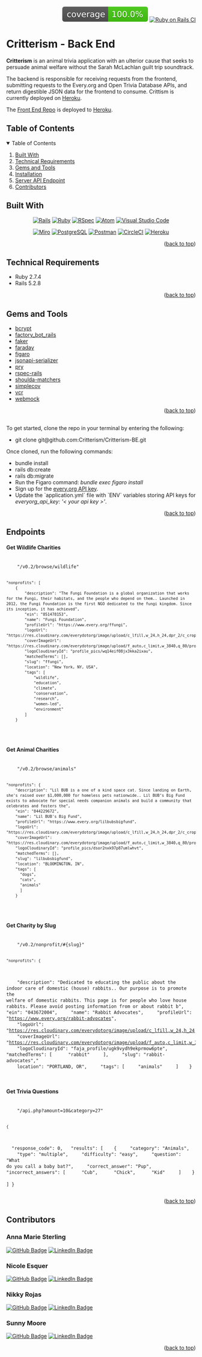 <a name="readme-top"></a>

<div align="right">

[![Coverage](badge.svg)](https://github.com/Critterism/Critterism-BE)
[![Ruby on Rails CI](https://github.com/Critterism/Critterism-BE/actions/workflows/rubyonrails.yml/badge.svg)](https://github.com/Critterism/Critterism-BE/actions/workflows/rubyonrails.yml)

</div>

# Critterism - Back End

<b>Critterism</b> is an animal trivia application with an ulterior cause that seeks to persuade animal welfare without the Sarah McLachlan guilt trip soundtrack.

The backend is responsible for receiving requests from the frontend, submitting requests to the Every.org and Open Trivia Database APIs, and return digestible JSON data for the frontend to consume. Crittism is currently deployed on <a href="https://critterism-fe.herokuapp.com/">Heroku</a>.

The <a href="https://github.com/Critterism/FE-Critterism">Front End Repo</a> is deployed to <a href="https://critterism-fe.herokuapp.com/">Heroku</a>.

<!-- TABLE OF CONTENTS -->

<h2> Table of Contents</h2>

<details open="open">
<summary>Table of Contents</summary>
  <ol>
    <li><a href="#built-with">Built With</a></li>
    <li><a href="#technical-requirements"> Technical Requirements</a></li>
    <li><a href="#gems-and-tools"> Gems and Tools</a></li>
    <li><a href="installation"> Installation</a></li>
    <li><a href="#endpoints"> Server API Endpoint</a></li>
    <li><a href="#contributors"> Contributors</a></li>
  </ol>
</details>


<!-- Built With -->

<h2 id="built-with">Built With</h2>

<div align="center">

  <p>

[![Rails][Rails]][Rails-url] [![Ruby][Ruby]][Ruby-url] [![RSpec][RSpec]][RSpec-url] [![Atom][Atom]][Atom-url] [![Visual Studio Code][Visual Studio    Code]][Visual Studio Code-url]

  </p>
  <p>

 [![Miro][Miro]][Miro-url] [![PostgreSQL][PostgreSQL]][PostgreSQL-url] [![Postman][Postman]][Postman-url] [![CircleCI][CircleCI]][CircleCI-url] [![Heroku][Heroku]][Heroku-url]

  </p>

</div>

<p align="right">(<a href="#readme-top">back to top</a>)</p>

<!-- TECHNICAL REQUIREMENTS -->

<h2 id="technical-requirements">Technical Requirements</h2>

<ul>
<li>Ruby 2.7.4</li>
<li>Rails 5.2.8</li>
</ul>

<p align="right">(<a href="#readme-top">back to top</a>)</p>

<!-- GEMS AND TOOLS -->

<h2 id="gems-and-tools">Gems and Tools</h2>

 * [bcrypt][bcrypt-docs]
 * [factory_bot_rails][factory_bot_rails-docs]
 * [faker][faker-docs]
 * [faraday][faraday-docs]
 * [figaro][figaro-docs]
 * [jsonapi-serializer][jsonapi-serializer-docs]
 * [pry][pry-docs]
 * [rspec-rails][rspec-rails-docs]
 * [shoulda-matchers][shoulda-matchers-docs]
 * [simplecov][simplecov-docs]
 * [vcr][vcr-docs]
 * [webmock][webmock-docs]

<p align="right">(<a href="#readme-top">back to top</a>)</p>

<!-- INSTALLATION -->

<h2 id="installation"> </h2>

To get started, clone the repo in your terminal by entering the following:
<ul>
  <li>git clone git@github.com:Critterism/Critterism-BE.git</li>
</ul>  

Once cloned, run the following commands:
<ul>
  <li>bundle install</li>
  <li>rails db:create</li>
  <li>rails db:migrate</li>
  <li>Run the Figaro command: <em>bundle exec figaro install</em></li>
  <li>Sign up for the <a href="https://www.every.org/charity-api">every.org API key</a>.</li>
  <li>Update the `application.yml` file with `ENV` variables storing API keys for <em>everyorg_api_key: '< your api key >'</em>.</li>
</ul>  

<p align="right">(<a href="#readme-top">back to top</a>)</p>

<!-- SERVER API ENDPOINT -->
<h2 id="endpoints"> Endpoints</h2>

<h4>Get Wildlife Charities</h4>
<pre>
  <code>
    "/v0.2/browse/wildlife"

    "nonprofits": [
        {
            "description": "The Fungi Foundation is a global organization that works for the Fungi, their habitats, and the people who depend on them.. Launched in 2012, the Fungi Foundation is the first NGO dedicated to the fungi kingdom. Since its inception, it has achieved",
            "ein": "851478153",
            "name": "Fungi Foundation",
            "profileUrl": "https://www.every.org/ffungi",
            "logoUrl": "https://res.cloudinary.com/everydotorg/image/upload/c_lfill,w_24,h_24,dpr_2/c_crop,ar_24:24/q_auto,f_auto,fl_progressive/profile_pics/wq14eif08jx3kka2ixau",
            "coverImageUrl": "https://res.cloudinary.com/everydotorg/image/upload/f_auto,c_limit,w_3840,q_80/profile_pics/tqf7myovdptpxsde25rm",
            "logoCloudinaryId": "profile_pics/wq14eif08jx3kka2ixau",
            "matchedTerms": [],
            "slug": "ffungi",
            "location": "New York, NY, USA",
            "tags": [
                "wildlife",
                "education",
                "climate",
                "conservation",
                "research",
                "women-led",
                "environment"
            ]
        }
  </code>
</pre>

<h4>Get Animal Charities</h4>
<pre>
  <code>
    "/v0.2/browse/animals"

    "nonprofits": {
        "description": "Lil BUB is a one of a kind space cat. Since landing on Earth, she's raised over $1,000,000 for homeless pets nationwide.. Lil BUB’s Big Fund exists to advocate for special needs companion animals and build a community that celebrates and fosters the",
        "ein": "844229672",
        "name": "Lil BUB's Big Fund",
        "profileUrl": "https://www.every.org/lilbubsbigfund",
        "logoUrl": "https://res.cloudinary.com/everydotorg/image/upload/c_lfill,w_24,h_24,dpr_2/c_crop,ar_24:24/q_auto,f_auto,fl_progressive/profile_pics/dsor2nxk97p87umlwhvt",
        "coverImageUrl": "https://res.cloudinary.com/everydotorg/image/upload/f_auto,c_limit,w_3840,q_80/profile_pics/ipxxsfqxtt6skku7vh1z",
        "logoCloudinaryId": "profile_pics/dsor2nxk97p87umlwhvt",
        "matchedTerms": [],
        "slug": "lilbubsbigfund",
        "location": "BLOOMINGTON, IN",
        "tags": [
          "dogs",
          "cats",
          "animals"
          ]
        }
  </code>
</pre>

<h4>Get Charity by Slug</h4>
<pre>
  <code>
    "/v0.2/nonprofit/#{slug}"

    "nonprofits": {
        "description": "Dedicated to educating the public about the indoor care of domestic (house) rabbits.. Our purpose is to promote the welfare of domestic rabbits. This page is for people who love house rabbits. Please avoid posting information from or about rabbit b",
    "ein": "043672004",
    "name": "Rabbit Advocates",
    "profileUrl": "https://www.every.org/rabbit-advocates",
    "logoUrl": "https://res.cloudinary.com/everydotorg/image/upload/c_lfill,w_24,h_24,dpr_2/c_crop,ar_24:24/q_auto,f_auto,fl_progressive/faja_profile/ugk9vydh9ekprmow6pte",
    "coverImageUrl": "https://res.cloudinary.com/everydotorg/image/upload/f_auto,c_limit,w_3840,q_80/faja_cover/pvrov7qtvpwgobhwwkld",
    "logoCloudinaryId": "faja_profile/ugk9vydh9ekprmow6pte",
    "matchedTerms": [
      "rabbit"
    ],
    "slug": "rabbit-advocates","
    location": "PORTLAND, OR",
    "tags": [
    "animals"
    ]
    }
  </code>
</pre>

<h4>Get Trivia Questions</h4>
<pre>
  <code>
    "/api.php?amount=10&category=27"

    {
      "response_code": 0,
      "results": [
        {
          "category": "Animals",
          "type": "multiple",
          "difficulty": "easy",
          "question": "What do you call a baby bat?",
          "correct_answer": "Pup",
          "incorrect_answers": [
          "Cub",
          "Chick",
          "Kid"
        ]
      }
    ]
  }
  </code>
</pre>

<p align="right">(<a href="#readme-top">back to top</a>)</p>

<!-- CONTRIBUTORS -->
<h2 id="contributors"> Contributors</h2>

<h3>Anna Marie Sterling</h3>

[![GitHub Badge](https://img.shields.io/badge/GitHub-100000?style=for-the-badge&logo=github&logoColor=white)](https://github.com/AMSterling)
[![LinkedIn Badge](https://img.shields.io/badge/LinkedIn-0077B5?style=for-the-badge&logo=linkedin&logoColor=white)](https://www.linkedin.com/in/sterling-316a6223a/)

<h3>Nicole Esquer</h3>

[![GitHub Badge](https://img.shields.io/badge/GitHub-100000?style=for-the-badge&logo=github&logoColor=white)](https://github.com/nicole-esquer)
[![LinkedIn Badge](https://img.shields.io/badge/LinkedIn-0077B5?style=for-the-badge&logo=linkedin&logoColor=white)](https://www.linkedin.com/in/nicole-esquer)

<h3>Nikky Rojas</h3>

[![GitHub Badge](https://img.shields.io/badge/GitHub-100000?style=for-the-badge&logo=github&logoColor=white)](https://github.com/nikkyrojas/)
[![LinkedIn Badge](https://img.shields.io/badge/LinkedIn-0077B5?style=for-the-badge&logo=linkedin&logoColor=white)](https://www.linkedin.com/in/nikkyrojas/)

<h3>Sunny Moore</h3>

[![GitHub Badge](https://img.shields.io/badge/GitHub-100000?style=for-the-badge&logo=github&logoColor=white)](https://github.com/sunny-moore)
[![LinkedIn Badge](https://img.shields.io/badge/LinkedIn-0077B5?style=for-the-badge&logo=linkedin&logoColor=white)](https://www.linkedin.com/in/sunny-moore/)

<p align="right">(<a href="#readme-top">back to top</a>)</p>

<!-- MARKDOWN LINKS & IMAGES -->

[Atom]: https://custom-icon-badges.demolab.com/badge/Atom-5FB57D?style=for-the-badge&logo=atom
[Atom-url]: https://atom.io/

[Bootstrap]: https://img.shields.io/badge/bootstrap-%23563D7C.svg?style=for-the-badge&logo=bootstrap&logoColor=white
[Bootstrap-url]: https://getbootstrap.com/

[CircleCI]: https://img.shields.io/badge/circle%20ci-%23161616.svg?style=for-the-badge&logo=circleci&logoColor=white
[CircleCI-url]: https://circleci.com/developer

[CSS]: https://img.shields.io/badge/CSS-239120?&style=for-the-badge&logo=css3&logoColor=white
[CSS-url]: https://en.wikipedia.org/wiki/CSS

[Fly]: https://custom-icon-badges.demolab.com/badge/Fly-DCDCDC?style=for-the-badge&logo=fly-io
[Fly-url]: https://fly.io/

[GitHub Badge]: https://img.shields.io/badge/GitHub-100000?style=for-the-badge&logo=github&logoColor=white
[GitHub-url]: https://github.com/<Username>/

[Heroku]: https://img.shields.io/badge/Heroku-430098?style=for-the-badge&logo=heroku&logoColor=white
[Heroku-url]: https://www.heroku.com/

[HTML5]: https://img.shields.io/badge/html5-%23E34F26.svg?style=for-the-badge&logo=html5&logoColor=white
[HTML5-url]: https://en.wikipedia.org/wiki/HTML5

[JavaScript]: https://img.shields.io/badge/javascript-%23323330.svg?style=for-the-badge&logo=javascript&logoColor=%23F7DF1E
[JavaScript-url]: https://www.javascript.com/

[jQuery]: https://img.shields.io/badge/jquery-%230769AD.svg?style=for-the-badge&logo=jquery&logoColor=white
[jQuery-url]: https://github.com/rails/jquery-rails

[LinkedIn Badge]: https://img.shields.io/badge/LinkedIn-0077B5?style=for-the-badge&logo=linkedin&logoColor=white
[LinkedIn-url]: https://www.linkedin.com/in/<Username>/

[Miro]: https://img.shields.io/badge/Miro-050038?style=for-the-badge&logo=Miro&logoColor=white
[Miro-url]: https://miro.com/

[PostgreSQL]: https://img.shields.io/badge/PostgreSQL-316192?style=for-the-badge&logo=postgresql&logoColor=white
[PostgreSQL-url]: https://www.postgresql.org/

[Postman]: https://img.shields.io/badge/Postman-FF6C37?style=for-the-badge&logo=postman&logoColor=white
[Postman-url]: https://web.postman.co/

[Rails]: https://img.shields.io/badge/rails-%23CC0000.svg?style=for-the-badge&logo=ruby-on-rails&logoColor=white
[Rails-url]: https://rubyonrails.org/

[RSpec]: https://custom-icon-badges.demolab.com/badge/RSpec-fffcf7?style=for-the-badge&logo=rspec
[RSpec-url]: https://rspec.info/

[RuboCop]: https://img.shields.io/badge/RuboCop-000?logo=rubocop&logoColor=fff&style=for-the-badge
[RuboCop-url]: https://docs.rubocop.org/rubocop-rails/index.html

[Ruby]: https://img.shields.io/badge/Ruby-000000?style=for-the-badge&logo=ruby&logoColor=CC342D
[Ruby-url]: https://www.ruby-lang.org/en/

[Visual Studio Code]: https://img.shields.io/badge/Visual%20Studio%20Code-0078d7.svg?style=for-the-badge&logo=visual-studio-code&logoColor=white
[Visual Studio Code-url]: https://code.visualstudio.com/

[bcrypt-docs]: https://github.com/bcrypt-ruby/bcrypt-ruby
[capybara-docs]: https://github.com/teamcapybara/capybara
[factory_bot_rails-docs]: https://github.com/thoughtbot/factory_bot_rails
[faker-docs]: https://github.com/faker-ruby/faker
[faraday-docs]: https://lostisland.github.io/faraday/
[figaro-docs]: https://github.com/laserlemon/figaro
[jsonapi-serializer-docs]: https://github.com/jsonapi-serializer/jsonapi-serializer
[launchy-docs]: https://www.rubydoc.info/gems/launchy/2.2.0
[omniauth-google-oauth2-docs]: https://github.com/zquestz/omniauth-google-oauth2
[orderly-docs]: https://github.com/jmondo/orderly
[pry-docs]: https://github.com/pry/pry
[rspec-rails-docs]: https://github.com/rspec/rspec-rails
[shoulda-matchers-docs]: https://github.com/thoughtbot/shoulda-matchers
[simplecov-docs]: https://github.com/simplecov-ruby/simplecov
[vcr-docs]: https://github.com/vcr/vcr
[webmock-docs]: https://github.com/bblimke/webmock
